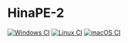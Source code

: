 # HinaPE-2

[![Windows CI](https://github.com/HinaPE/HinaPE-2/actions/workflows/windows-build.yml/badge.svg?branch=master)](https://github.com/HinaPE/HinaPE-2/actions/workflows/windows-build.yml)
[![Linux CI](https://github.com/HinaPE/HinaPE-2/actions/workflows/linux-build.yml/badge.svg?branch=master)](https://github.com/HinaPE/HinaPE-2/actions/workflows/linux-build.yml)
[![macOS CI](https://github.com/HinaPE/HinaPE-2/actions/workflows/macos-build.yml/badge.svg?branch=master)](https://github.com/HinaPE/HinaPE-2/actions/workflows/macos-build.yml)
